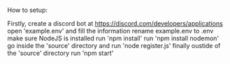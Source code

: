 How to setup:

Firstly, create a discord bot at https://discord.com/developers/applications
open 'example.env' and fill the information
rename example.env to .env
make sure NodeJS is installed
run 'npm install' 
run 'npm install nodemon'
go inside the 'source' directory and run 'node register.js'
finally oustide of the 'source' directory run 'npm start'